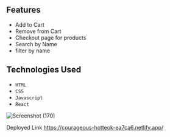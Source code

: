 
## Features

- Add to Cart 
- Remove from Cart
- Checkout page for products
- Search by Name
- filter by name 



## Technologies Used

- `HTML`
- `CSS`
- `Javascript`
- `React`



![Screenshot (170)](https://github.com/SatyaIndraDev/KarKhanaAssignment/assets/112754841/d1ae33b4-ddc3-4870-9299-7702647e17f2)


Deployed Link
https://courageous-hotteok-ea7ca6.netlify.app/
